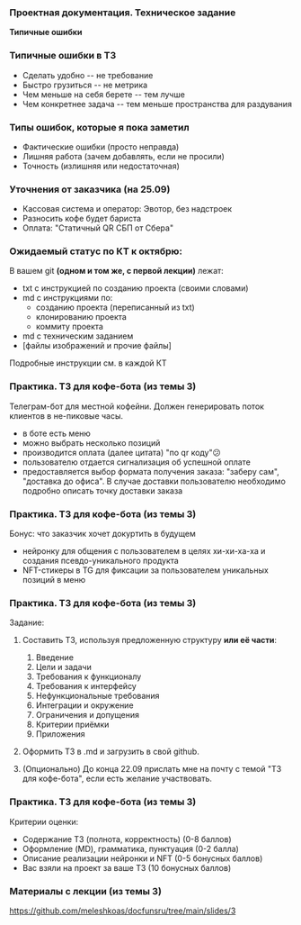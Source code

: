 ### Проектная документация. Техническое задание

**Типичные ошибки**

### Типичные ошибки в ТЗ

* Сделать удобно -- не требование  
* Быстро грузиться -- не метрика  
* Чем меньше на себя берете -- тем лучше
* Чем конкретнее задача -- тем меньше пространства для раздувания  

### Типы ошибок, которые я пока заметил

* Фактические ошибки (просто неправда)
* Лишняя работа (зачем добавлять, если не просили)
* Точность (излишняя или недостаточная)

### Уточнения от заказчика (на 25.09)

* Кассовая система и оператор: Эвотор, без надстроек
* Разносить кофе будет бариста
* Оплата: "Статичный QR СБП от Сбера"

### Ожидаемый статус по КТ к октябрю:

В вашем git **(одном и том же, с первой лекции)** лежат:
- txt с инструкцией по созданию проекта (своими словами)
- md с инструкциями по:
    - созданию проекта (переписанный из txt)
    - клонированию проекта
    - коммиту проекта
- md с техническим заданием
- [файлы изображений и прочие файлы]

Подробные инструкции см. в каждой КТ

### Практика. ТЗ для кофе-бота (из темы 3)

Телеграм-бот для местной кофейни. Должен генерировать поток клиентов в не-пиковые часы.

* в боте есть меню
* можно выбрать несколько позиций
* производится оплата (далее цитата) "по qr коду"😕
* пользователю отдается сигнализация об успешной оплате
* предоставляется выбор формата получения заказа: "заберу сам", "доставка до офиса". В случае доставки пользователю необходимо подробно описать точку доставки заказа

### Практика. ТЗ для кофе-бота (из темы 3)

Бонус: что заказчик хочет докуртить в будущем

* нейронку для общения с пользователем в целях хи-хи-ха-ха и создания псевдо-уникального продукта
* NFT-стикеры в TG для фиксации за пользователем уникальных позиций в меню

### Практика. ТЗ для кофе-бота (из темы 3)

Задание:

1. Составить ТЗ, используя предложенную структуру **или её части**:

    1. Введение  
    2. Цели и задачи  
    3. Требования к функционалу  
    4. Требования к интерфейсу  
    5. Нефункциональные требования  
    6. Интеграции и окружение  
    7. Ограничения и допущения  
    8. Критерии приёмки  
    9. Приложения

2. Оформить ТЗ в .md и загрузить в свой github.

3. (Опционально) До конца 22.09 прислать мне на почту с темой "ТЗ для кофе-бота", если есть желание участвовать.

### Практика. ТЗ для кофе-бота (из темы 3)

Критерии оценки:

* Содержание ТЗ (полнота, корректность) (0-8 баллов)
* Оформление (MD), грамматика, пунктуация (0-2 балла)
* Описание реализации нейронки и NFT (0-5 бонусных баллов)
* Вас взяли на проект за ваше ТЗ (10 бонусных баллов)

### Материалы с лекции (из темы 3)

https://github.com/meleshkoas/docfunsru/tree/main/slides/3